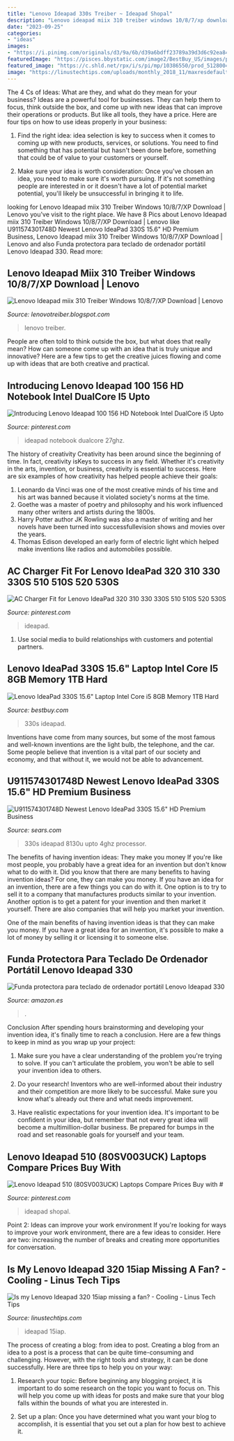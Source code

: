 ```yaml
---
title: "Lenovo Ideapad 330s Treiber ~ Ideapad Shopal"
description: "Lenovo ideapad miix 310 treiber windows 10/8/7/xp download"
date: "2023-09-25"
categories:
- "ideas"
images:
- "https://i.pinimg.com/originals/d3/9a/6b/d39a6bdff23789a39d3d6c92ea843aee.jpg"
featuredImage: "https://pisces.bbystatic.com/image2/BestBuy_US/images/products/6291/6291881cv18d.jpg"
featured_image: "https://c.shld.net/rpx/i/s/pi/mp/10386550/prod_5128004914?src=https:%2F%2Fimages-na.ssl-images-amazon.com%2Fimages%2FI%2F61ipFuctfzL._SL1000_.jpg&amp;d=a599d940f20ad1ba50d32f4b08ee67f24076cc1c&amp;hei=333&amp;wid=333&amp;op_sharpen=1"
image: "https://linustechtips.com/uploads/monthly_2018_11/maxresdefault.jpg.e2ccbb68dcdd0c2265af40aac187638e.jpg"
---
```



The 4 Cs of Ideas: What are they, and what do they mean for your business?
Ideas are a powerful tool for businesses. They can help them to focus, think outside the box, and come up with new ideas that can improve their operations or products. But like all tools, they have a price. Here are four tips on how to use ideas properly in your business:
1. Find the right idea: idea selection is key to success when it comes to coming up with new products, services, or solutions. You need to find something that has potential but hasn't been done before, something that could be of value to your customers or yourself.

2. Make sure your idea is worth consideration: Once you've chosen an idea, you need to make sure it's worth pursuing. If it's not something people are interested in or it doesn't have a lot of potential market potential, you'll likely be unsuccessful in bringing it to life.

	

		
looking for Lenovo Ideapad miix 310 Treiber Windows 10/8/7/XP Download | Lenovo you've visit to the right place. We have 8 Pics about Lenovo Ideapad miix 310 Treiber Windows 10/8/7/XP Download | Lenovo like U911574301748D Newest Lenovo IdeaPad 330S 15.6&quot; HD Premium Business, Lenovo Ideapad miix 310 Treiber Windows 10/8/7/XP Download | Lenovo and also Funda protectora para teclado de ordenador portátil Lenovo Ideapad 330. Read more:
		
    
## Lenovo Ideapad Miix 310 Treiber Windows 10/8/7/XP Download | Lenovo

<img loading=lazy src="https://4.bp.blogspot.com/-Pn3sLOZURcM/W8_ZOPdD-9I/AAAAAAAABOk/C4TLoJ2zf30Rgse7qXQdfHMDcJkaPNYpgCLcBGAs/w1200-h630-p-k-no-nu/Lenovo%2BIdeapad%2Bmiix%2B310.png" onerror="this.onerror=null;this.src='https://tse4.mm.bing.net/th?id=OIP.LjWyRI0G7fdkKlMkMmIGQgAAAA&amp;pid=15.1';" alt="Lenovo Ideapad miix 310 Treiber Windows 10/8/7/XP Download | Lenovo">

_Source: lenovotreiber.blogspot.com_

>lenovo treiber. 

	

People are often told to think outside the box, but what does that really mean? How can someone come up with an idea that is truly unique and innovative? Here are a few tips to get the creative juices flowing and come up with ideas that are both creative and practical.

    
## Introducing Lenovo Ideapad 100 156 HD Notebook Intel DualCore I5 Upto

<img loading=lazy src="https://i.pinimg.com/originals/a8/40/b7/a840b7fa966038d6d4124445a6e6199e.jpg" onerror="this.onerror=null;this.src='https://tse4.mm.bing.net/th?id=OIP.dH_e3FLPS5BTZrZ8OOi5TgHaFj&amp;pid=15.1';" alt="Introducing Lenovo Ideapad 100 156 HD Notebook Intel DualCore i5 Upto">

_Source: pinterest.com_

>ideapad notebook dualcore 27ghz. 

	

The history of creativity
Creativity has been around since the beginning of time. In fact, creativity isKeys to success in any field. Whether it's creativity in the arts, invention, or business, creativity is essential to success. Here are six examples of how creativity has helped people achieve their goals: 
1. Leonardo da Vinci was one of the most creative minds of his time and his art was banned because it violated society's norms at the time. 
2. Goethe was a master of poetry and philosophy and his work influenced many other writers and artists during the 1800s. 
3. Harry Potter author JK Rowling was also a master of writing and her novels have been turned into successfullevision shows and movies over the years. 
4. Thomas Edison developed an early form of electric light which helped make inventions like radios and automobiles possible. 

    
## AC Charger Fit For Lenovo IdeaPad 320 310 330 330S 510 510S 520 530S

<img loading=lazy src="https://i.pinimg.com/736x/91/f7/4c/91f74c1edf8f763c96d3dc89f6ea0b97.jpg" onerror="this.onerror=null;this.src='https://tse3.mm.bing.net/th?id=OIP.E3Y9cDX1Ur-N4CVWZzUM-AHaHa&amp;pid=15.1';" alt="AC Charger Fit for Lenovo IdeaPad 320 310 330 330S 510 510S 520 530S">

_Source: pinterest.com_

>ideapad. 

	

1. Use social media to build relationships with customers and potential partners.

    
## Lenovo IdeaPad 330S 15.6&quot; Laptop Intel Core I5 8GB Memory 1TB Hard

<img loading=lazy src="https://pisces.bbystatic.com/image2/BestBuy_US/images/products/6291/6291881cv18d.jpg" onerror="this.onerror=null;this.src='https://tse3.mm.bing.net/th?id=OIP.2_UO4tvLuqIvvwF8nNxPIgHaFq&amp;pid=15.1';" alt="Lenovo IdeaPad 330S 15.6&quot; Laptop Intel Core i5 8GB Memory 1TB Hard">

_Source: bestbuy.com_

>330s ideapad. 

	

Inventions have come from many sources, but some of the most famous and well-known inventions are the light bulb, the telephone, and the car. Some people believe that invention is a vital part of our society and economy, and that without it, we would not be able to advancement.

    
## U911574301748D Newest Lenovo IdeaPad 330S 15.6&quot; HD Premium Business

<img loading=lazy src="https://c.shld.net/rpx/i/s/pi/mp/10386550/prod_5128004914?src=https:%2F%2Fimages-na.ssl-images-amazon.com%2Fimages%2FI%2F61ipFuctfzL._SL1000_.jpg&amp;d=a599d940f20ad1ba50d32f4b08ee67f24076cc1c&amp;hei=333&amp;wid=333&amp;op_sharpen=1" onerror="this.onerror=null;this.src='https://tse1.mm.bing.net/th?id=OIP.8HzVF5CJsw1h_B3DjsmVoQHaF-&amp;pid=15.1';" alt="U911574301748D Newest Lenovo IdeaPad 330S 15.6&quot; HD Premium Business">

_Source: sears.com_

>330s ideapad 8130u upto 4ghz processor. 

	

The benefits of having invention ideas: They make you money
If you're like most people, you probably have a great idea for an invention but don't know what to do with it. Did you know that there are many benefits to having invention ideas? For one, they can make you money.
If you have an idea for an invention, there are a few things you can do with it. One option is to try to sell it to a company that manufactures products similar to your invention. Another option is to get a patent for your invention and then market it yourself. There are also companies that will help you market your invention.

One of the main benefits of having invention ideas is that they can make you money. If you have a great idea for an invention, it's possible to make a lot of money by selling it or licensing it to someone else.

    
## Funda Protectora Para Teclado De Ordenador Portátil Lenovo Ideapad 330

<img loading=lazy src="https://images-na.ssl-images-amazon.com/images/I/71cb95HFqmL.__AC_SY300_QL70_ML2_.jpg" onerror="this.onerror=null;this.src='https://tse2.mm.bing.net/th?id=OIP.qIC6rIubQ6tPZAc1K0Q3IwAAAA&amp;pid=15.1';" alt="Funda protectora para teclado de ordenador portátil Lenovo Ideapad 330">

_Source: amazon.es_

>. 

	

Conclusion
After spending hours brainstorming and developing your invention idea, it's finally time to reach a conclusion. Here are a few things to keep in mind as you wrap up your project:
1. Make sure you have a clear understanding of the problem you're trying to solve. If you can't articulate the problem, you won't be able to sell your invention idea to others.

2. Do your research! Inventors who are well-informed about their industry and their competition are more likely to be successful. Make sure you know what's already out there and what needs improvement.

3. Have realistic expectations for your invention idea. It's important to be confident in your idea, but remember that not every great idea will become a multimillion-dollar business. Be prepared for bumps in the road and set reasonable goals for yourself and your team.

    
## Lenovo Ideapad 510 (80SV003UCK) Laptops Compare Prices Buy With #

<img loading=lazy src="https://i.pinimg.com/originals/d3/9a/6b/d39a6bdff23789a39d3d6c92ea843aee.jpg" onerror="this.onerror=null;this.src='https://tse4.mm.bing.net/th?id=OIP.I2OTJj48d7dSLlGNYFwsVwAAAA&amp;pid=15.1';" alt="Lenovo Ideapad 510 (80SV003UCK) Laptops Compare Prices Buy with #">

_Source: pinterest.com_

>ideapad shopal. 

	

Point 2: Ideas can improve your work environment
If you're looking for ways to improve your work environment, there are a few ideas to consider. Here are two: increasing the number of breaks and creating more opportunities for conversation.

    
## Is My Lenovo Ideapad 320 15iap Missing A Fan? - Cooling - Linus Tech Tips

<img loading=lazy src="https://linustechtips.com/uploads/monthly_2018_11/maxresdefault.jpg.e2ccbb68dcdd0c2265af40aac187638e.jpg" onerror="this.onerror=null;this.src='https://tse3.mm.bing.net/th?id=OIP.VZsKZ7fJtTZaMyZj6xT8_gHaEK&amp;pid=15.1';" alt="Is my Lenovo Ideapad 320 15iap missing a fan? - Cooling - Linus Tech Tips">

_Source: linustechtips.com_

>ideapad 15iap. 

	

The process of creating a blog: from idea to post.
Creating a blog from an idea to a post is a process that can be quite time-consuming and challenging. However, with the right tools and strategy, it can be done successfully. Here are three tips to help you on your way: 
1. Research your topic: Before beginning any blogging project, it is important to do some research on the topic you want to focus on. This will help you come up with ideas for posts and make sure that your blog falls within the bounds of what you are interested in. 

2. Set up a plan: Once you have determined what you want your blog to accomplish, it is essential that you set out a plan for how best to achieve it.

